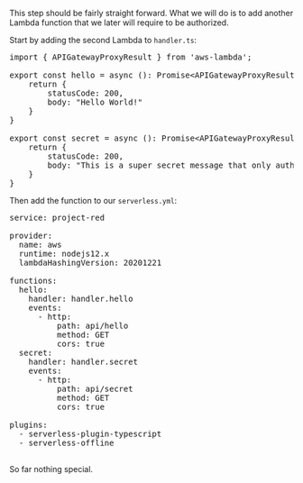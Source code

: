 This step should be fairly straight forward. What we will do is to add another Lambda function that we later will require to be authorized.

Start by adding the second Lambda to `handler.ts`:

<pre class="file" data-filename="project-red/handler.ts" data-target="replace">
import { APIGatewayProxyResult } from 'aws-lambda';

export const hello = async (): Promise&lt;APIGatewayProxyResult&gt; => {
    return {
        statusCode: 200,
        body: "Hello World!"
    }
}

export const secret = async (): Promise&lt;APIGatewayProxyResult&gt; => {
    return {
        statusCode: 200,
        body: "This is a super secret message that only authorized users should see!"
    }
}
</pre>

Then add the function to our `serverless.yml`:

<pre class="file" data-filename="project-red/serverless.yml" data-target="replace">
service: project-red

provider:
  name: aws
  runtime: nodejs12.x
  lambdaHashingVersion: 20201221

functions:
  hello:
    handler: handler.hello
    events:
      - http:
          path: api/hello
          method: GET
          cors: true
  secret:
    handler: handler.secret
    events:
      - http:
          path: api/secret
          method: GET
          cors: true

plugins:
  - serverless-plugin-typescript
  - serverless-offline

</pre>

So far nothing special.